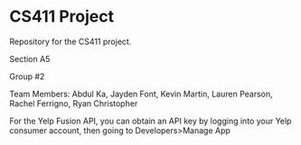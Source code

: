 # CS411 Project
Repository for the CS411 project.

Section A5

Group #2

Team Members: Abdul Ka, Jayden Font, Kevin Martin, Lauren Pearson, Rachel Ferrigno, Ryan Christopher

For the Yelp Fusion API, you can obtain an API key by logging into your Yelp consumer account, then going to Developers>Manage App
